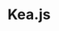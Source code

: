 ---
codehost: https://github.com/keajs/kea
logohandle: js_kea
sort: kea
title: Kea.js
website: https://kea.js.org/
---